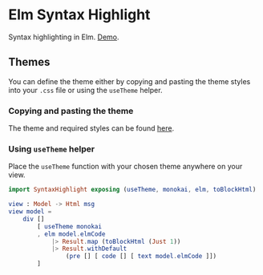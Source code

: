 # Elm Syntax Highlight

Syntax highlighting in Elm. [Demo](https://pablohirafuji.github.io/elm-syntax-highlight/).


## Themes

You can define the theme either by copying and pasting the theme styles into your `.css` file or using the `useTheme` helper.

### Copying and pasting the theme

The theme and required styles can be found [here](https://github.com/pablohirafuji/elm-syntax-highlight/blob/master/themes.md).

### Using `useTheme` helper

Place the `useTheme` function with your chosen theme anywhere on your view.

```elm
import SyntaxHighlight exposing (useTheme, monokai, elm, toBlockHtml)

view : Model -> Html msg
view model =
    div []
        [ useTheme monokai
        , elm model.elmCode
            |> Result.map (toBlockHtml (Just 1))
            |> Result.withDefault
                (pre [] [ code [] [ text model.elmCode ]])
		]
```
